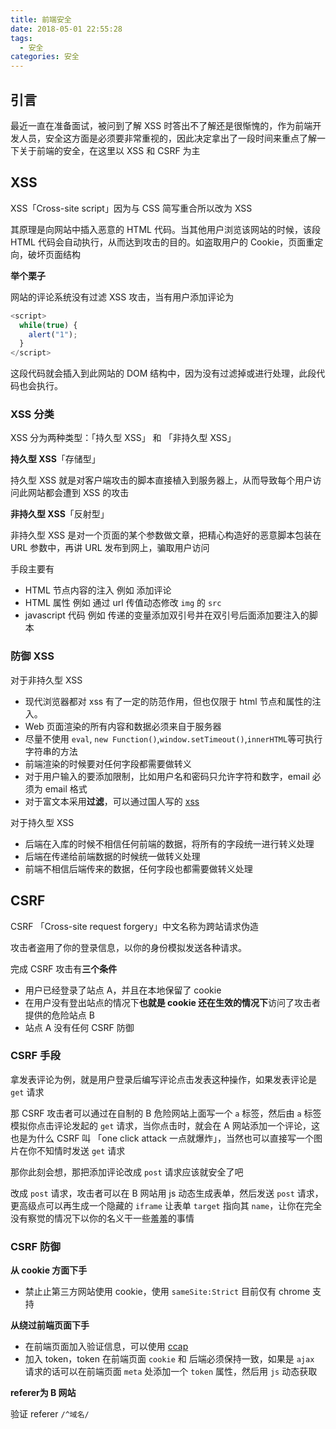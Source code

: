 ```yaml
---
title: 前端安全
date: 2018-05-01 22:55:28
tags:  
  - 安全
categories: 安全
---
```

## 引言

最近一直在准备面试，被问到了解 XSS 时答出不了解还是很惭愧的，作为前端开发人员，安全这方面是必须要非常重视的，因此决定拿出了一段时间来重点了解一下关于前端的安全，在这里以 XSS 和 CSRF 为主

## XSS

XSS「Cross-site script」因为与 CSS 简写重合所以改为 XSS

其原理是向网站中插入恶意的 HTML 代码。当其他用户浏览该网站的时候，该段 HTML 代码会自动执行，从而达到攻击的目的。如盗取用户的 Cookie，页面重定向，破坏页面结构

**举个栗子**

网站的评论系统没有过滤 XSS 攻击，当有用户添加评论为

```js
<script>
  while(true) {
    alert("1");
  }
</script>
```
<!-- more -->

这段代码就会插入到此网站的 DOM 结构中，因为没有过滤掉或进行处理，此段代码也会执行。

### XSS 分类

XSS 分为两种类型：「持久型 XSS」 和 「非持久型 XSS」

**持久型 XSS**「存储型」

持久型 XSS 就是对客户端攻击的脚本直接植入到服务器上，从而导致每个用户访问此网站都会遭到 XSS 的攻击

**非持久型 XSS**「反射型」

非持久型 XSS 是对一个页面的某个参数做文章，把精心构造好的恶意脚本包装在 URL 参数中，再讲 URL 发布到网上，骗取用户访问


手段主要有

- HTML 节点内容的注入 例如 添加评论
- HTML 属性 例如 通过 url 传值动态修改 `img` 的 `src` 
- javascript 代码 例如 传递的变量添加双引号并在双引号后面添加要注入的脚本

### 防御 XSS

对于非持久型 XSS

- 现代浏览器都对 xss 有了一定的防范作用，但也仅限于 html 节点和属性的注入。
- Web 页面渲染的所有内容和数据必须来自于服务器
- 尽量不使用 `eval`, `new Function()`,`window.setTimeout()`,`innerHTML`等可执行字符串的方法
- 前端渲染的时候要对任何字段都需要做转义
- 对于用户输入的要添加限制，比如用户名和密码只允许字符和数字，email 必须为 email 格式
- 对于富文本采用**过滤**，可以通过国人写的 [xss](https://github.com/leizongmin/js-xss)

对于持久型 XSS

- 后端在入库的时候不相信任何前端的数据，将所有的字段统一进行转义处理
- 后端在传递给前端数据的时候统一做转义处理
- 前端不相信后端传来的数据，任何字段也都需要做转义处理

## CSRF

CSRF 「Cross-site request forgery」中文名称为跨站请求伪造

攻击者盗用了你的登录信息，以你的身份模拟发送各种请求。

完成 CSRF 攻击有**三个条件**

- 用户已经登录了站点 A，并且在本地保留了 cookie
- 在用户没有登出站点的情况下**也就是 cookie 还在生效的情况下**访问了攻击者提供的危险站点 B
- 站点 A 没有任何 CSRF 防御


### CSRF 手段

拿发表评论为例，就是用户登录后编写评论点击发表这种操作，如果发表评论是 `get` 请求

那 CSRF 攻击者可以通过在自制的 B 危险网站上面写一个 `a` 标签，然后由 `a` 标签模拟你点击评论发起的 `get` 请求，当你点击时，就会在 A 网站添加一个评论，这也是为什么 CSRF 叫 「one click attack 一点就爆炸」，当然也可以直接写一个图片在你不知情时发送 `get` 请求

那你此刻会想，那把添加评论改成  `post` 请求应该就安全了吧

改成 `post` 请求，攻击者可以在 B 网站用 js 动态生成表单，然后发送 `post` 请求，更高级点可以再生成一个隐藏的 `iframe` 让表单 `target` 指向其 `name`，让你在完全没有察觉的情况下以你的名义干一些羞羞的事情

### CSRF 防御

**从 cookie 方面下手**

- 禁止止第三方网站使用 cookie，使用 `sameSite:Strict` 目前仅有 chrome 支持

**从绕过前端页面下手**

- 在前端页面加入验证信息，可以使用 [ccap](https://github.com/DoubleSpout/ccap)
- 加入 token，token 在前端页面 `cookie` 和 后端必须保持一致，如果是 `ajax` 请求的话可以在前端页面 `meta` 处添加一个 `token` 属性，然后用 `js` 动态获取

**referer为 B 网站**

验证 referer `/^域名/`



